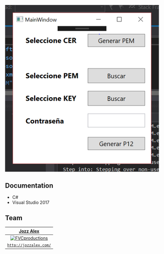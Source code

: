 
<img src="Capture.png" title="WPF" alt="WPF">

## Documentation 

- C#
- Visual Studio 2017

## Team

| <a href="http://jozzalex.com/" target="_blank">**Jozz Alex**</a> | 
| :---: |
| [![FVCproductions](https://avatars0.githubusercontent.com/u/9546606?v=3&s=200)](http://jozzalex.com/)    | 
| <a href="http://jozzalex.com/" target="_blank">`http://jozzalex.com/`</a> | 

